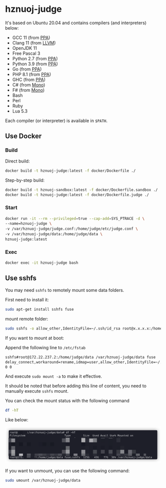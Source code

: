 # hznuoj-judge

It's based on Ubuntu 20.04 and contains compilers (and interpreters) below:

* GCC 11 (from [PPA](https://launchpad.net/~ubuntu-toolchain-r/+archive/ubuntu/test))
* Clang 11 (from [LLVM](https://apt.llvm.org/))
* OpenJDK 11
* Free Pascal 3
* Python 2.7 (from [PPA](https://launchpad.net/~deadsnakes/+archive/ubuntu/ppa))
* Python 3.9 (from [PPA](https://launchpad.net/~deadsnakes/+archive/ubuntu/ppa))
* Go (from [PPA](https://launchpad.net/~longsleep/+archive/ubuntu/golang-backports))
* PHP 8.1 (from [PPA](https://launchpad.net/~ondrej/+archive/ubuntu/php))
* GHC (from [PPA](https://launchpad.net/~hvr/+archive/ubuntu/ghc))
* C# (from [Mono](https://www.mono-project.com/download/stable/))
* F# (from [Mono](https://www.mono-project.com/download/stable/))
* Bash
* Perl
* Ruby
* Lua 5.3

Each compiler (or interpreter) is available in `$PATH`.

## Use Docker
### Build

Direct build:

```bash
docker build -t hznuoj-judge:latest -f docker/Dockerfile ./
```

Step-by-step build:

```bash
docker build -t hznuoj-sandbox:latest -f docker/Dockerfile.sandbox ./
docker build -t hznuoj-judge:latest -f docker/Dockerfile.judge ./
```

### Start

```bash
docker run -it --rm --privileged=true --cap-add=SYS_PTRACE -d \
--name=hznuoj-judge \
-v /var/hznuoj-judge/judge.conf:/home/judge/etc/judge.conf \
-v /var/hznuoj-judge/data:/home/judge/data \
hznuoj-judge:latest
```

### Exec

```bash
docker exec -it hznuoj-judge bash
```

## Use sshfs

You may need `sshfs` to remotely mount some data folders.

First need to install it:

```bash
sudo apt-get install sshfs fuse
```

mount remote folder:

```bash
sudo sshfs -o allow_other,IdentityFile=~/.ssh/id_rsa root@x.x.x.x:/home/judge/data /var/hznuoj-judge/data
```

If you want to mount at boot:

Append the following line to `/etc/fstab`

```plain
sshfs#root@172.22.237.2:/home/judge/data /var/hznuoj-judge/data fuse delay_connect,workaround=rename,idmap=user,allow_other,IdentityFile=~/.ssh/id_rsa 0 0
```

And execute `sudo mount -a` to make it effective.

It should be noted that before adding this line of content, you need to manually execute `sshfs` mount.

You can check the mount status with the following command

```bash
df -hT
```

Like below:

<p align="center">

<img src="./screenshots/df -hT.png" />

</p>

If you want to unmount, you can use the following command:

```bash
sudo umount /var/hznuoj-judge/data
```


